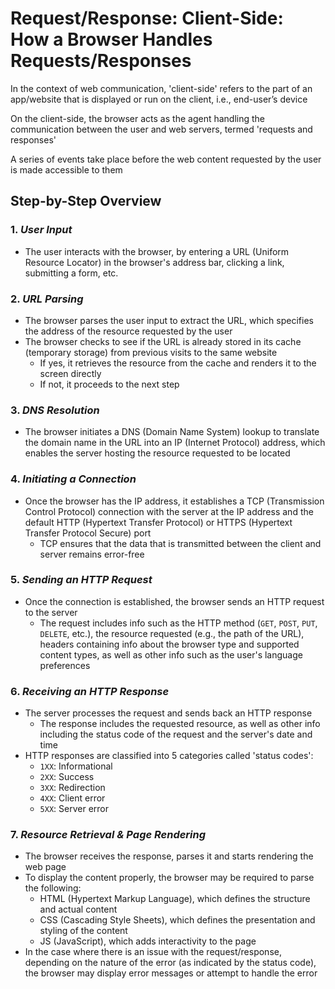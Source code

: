# Request/Response: Client-Side: <br> How a Browser Handles Requests/Responses

In the context of web communication, 'client-side' refers to the part of an app/website that is displayed or run on the client, i.e., end-user’s device

On the client-side, the browser acts as the agent handling the communication between the user and web servers, termed 'requests and responses'

A series of events take place before the web content requested by the user is made accessible to them

## Step-by-Step Overview

### 1. _User Input_

- The user interacts with the browser, by entering a URL (Uniform Resource Locator) in the browser's address bar, clicking a link, submitting a form, etc.

### 2. _URL Parsing_

- The browser parses the user input to extract the URL, which specifies the address of the resource requested by the user
- The browser checks to see if the URL is already stored in its cache (temporary storage) from previous visits to the same website
  - If yes, it retrieves the resource from the cache and renders it to the screen directly
  - If not, it proceeds to the next step

### 3. _DNS Resolution_

- The browser initiates a DNS (Domain Name System) lookup to translate the domain name in the URL into an IP (Internet Protocol) address, which enables the server hosting the resource requested to be located

### 4. _Initiating a Connection_

- Once the browser has the IP address, it establishes a TCP (Transmission Control Protocol) connection with the server at the IP address and the default HTTP (Hypertext Transfer Protocol) or HTTPS (Hypertext Transfer Protocol Secure) port
  - TCP ensures that the data that is transmitted between the client and server remains error-free

### 5. _Sending an HTTP Request_

- Once the connection is established, the browser sends an HTTP request to the server
  - The request includes info such as the HTTP method (`GET`, `POST`, `PUT`, `DELETE`, etc.), the resource requested (e.g., the path of the URL), headers containing info about the browser type and supported content types, as well as other info such as the user's language preferences

### 6. _Receiving an HTTP Response_

- The server processes the request and sends back an HTTP response
  - The response includes the requested resource, as well as other info including the status code of the request and the server's date and time
- HTTP responses are classified into 5 categories called 'status codes':
  - `1XX`: Informational
  - `2XX`: Success
  - `3XX`: Redirection
  - `4XX`: Client error
  - `5XX`: Server error

### 7. _Resource Retrieval & Page Rendering_

- The browser receives the response, parses it and starts rendering the web page
- To display the content properly, the browser may be required to parse the following:
  - HTML (Hypertext Markup Language), which defines the structure and actual content
  - CSS (Cascading Style Sheets), which defines the presentation and styling of the content
  - JS (JavaScript), which adds interactivity to the page
- In the case where there is an issue with the request/response, depending on the nature of the error (as indicated by the status code), the browser may display error messages or attempt to handle the error
